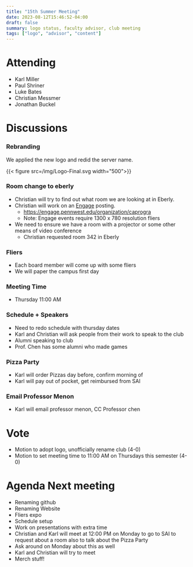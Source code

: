 ```yaml
---
title: "15th Summer Meeting"
date: 2023-08-12T15:46:52-04:00
draft: false
summary: logo status, faculty advisor, club meeting
tags: ["logo", "advisor", "content"]
---
```


# Attending

- Karl Miller
- Paul Shriner
- Luke Bates
- Christian Messmer
- Jonathan Buckel

# Discussions

### Rebranding

We applied the new logo and redid the server name.

{{< figure src=/img/Logo-Final.svg width="500">}}

### Room change to eberly

- Christian will try to find out what room we are looking at in Eberly.
- Christian will work on an [Engage](https://engage.pennwest.edu/) posting.
   - https://engage.pennwest.edu/organization/caprogra
   - Note: Engage events require 1300 x 780 resolution fliers
- We need to ensure we have a room with a projector or some other means of video conference
   - Christian requested room 342 in Eberly

### Fliers

- Each board member will come up with some fliers 
- We will paper the campus first day

### Meeting Time

- Thursday 11:00 AM

### Schedule + Speakers

- Need to redo schedule with thursday dates
- Karl and Christian will ask people from their work to speak to the club
- Alumni speaking to club
- Prof. Chen has some alumni who made games

### Pizza Party

- Karl will order Pizzas day before, confirm morning of
- Karl will pay out of pocket, get reimbursed from SAI

### Email Professor Menon

- Karl will email professor menon, CC Professor chen

# Vote

- Motion to adopt logo, unofficially rename club (4-0)
- Motion to set meeting time to 11:00 AM on Thursdays this semester (4-0)

# Agenda Next meeting

- Renaming github
- Renaming Website
- Fliers expo 
- Schedule setup
- Work on presentations with extra time
- Christian and Karl will meet at 12:00 PM on Monday to go to SAI to request about a room also to talk about the Pizza Party
- Ask around on Monday about this as well
- Karl and Christian will try to meet 
- Merch stuff!


